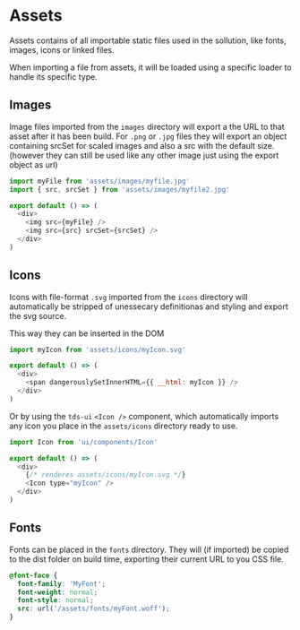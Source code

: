 # Assets

Assets contains of all importable static files used in the sollution, like fonts, images, icons or linked files.

When importing a file from assets, it will be loaded using a specific loader to handle its specific type.

## Images

Image files imported from the `images` directory will export a the URL to that asset after it has been build. For `.png` or `.jpg` files they will export an object containing srcSet for scaled images and also a src with the default size. (however they can still be used like any other image just using the export object as url)

```js
import myFile from 'assets/images/myfile.jpg'
import { src, srcSet } from 'assets/images/myfile2.jpg'

export default () => (
  <div>
    <img src={myFile} />
    <img src={src} srcSet={srcSet} />
  </div>
)
```

## Icons

Icons with file-format `.svg` imported from the `icons` directory will automatically be stripped of unessecary definitionas and styling and export the svg source.

This way they can be inserted in the DOM

```js
import myIcon from 'assets/icons/myIcon.svg'

export default () => (
  <div>
    <span dangerouslySetInnerHTML={{ __html: myIcon }} />
  </div>
)
```

Or by using the `tds-ui` `<Icon />` component, which automatically imports any icon you place in the `assets/icons` directory ready to use.

```js
import Icon from 'ui/components/Icon'

export default () => (
  <div>
    {/* renderes assets/icons/myIcon.svg */}
    <Icon type="myIcon" />
  </div>
)
```

## Fonts

Fonts can be placed in the `fonts` directory. They will (if imported) be copied to the dist folder on build time, exporting their current URL to you CSS file.

```css
@font-face {
  font-family: 'MyFont';
  font-weight: normal;
  font-style: normal;
  src: url('/assets/fonts/myFont.woff');
}
```
